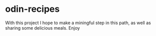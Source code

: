# odin-recipes

With this project I hope to make a miningful step in this path, as well as sharing some delicious meals. Enjoy
